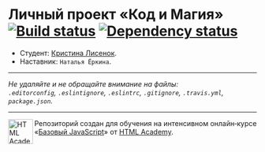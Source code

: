 # Личный проект «Код и Магия» [![Build status][travis-image]][travis-url] [![Dependency status][dependency-image]][dependency-url]

* Студент: [Кристина Лисенок](https://up.htmlacademy.ru/javascript/5/user/106449).
* Наставник: `Наталья Ёркина`.

---

_Не удаляйте и не обращайте внимание на файлы:_<br>
_`.editorconfig`, `.eslintignore`, `.eslintrc`, `.gitignore`, `.travis.yml`, `package.json`._

---

<a href="https://htmlacademy.ru/intensive/javascript"><img align="left" width="50" height="50" title="HTML Academy" src="https://up.htmlacademy.ru/static/img/intensive/javascript/logo-for-github.svg"></a>

Репозиторий создан для обучения на интенсивном онлайн‑курсе «[Базовый JavaScript](https://htmlacademy.ru/intensive/javascript)» от [HTML Academy](https://htmlacademy.ru).

[travis-image]: https://travis-ci.org/htmlacademy-javascript/106449-code-and-magick.svg?branch=master
[travis-url]: https://travis-ci.org/htmlacademy-javascript/106449-code-and-magick
[dependency-image]: https://david-dm.org/htmlacademy-javascript/106449-code-and-magick.svg?style=flat-square
[dependency-url]: https://david-dm.org/htmlacademy-javascript/106449-code-and-magick
